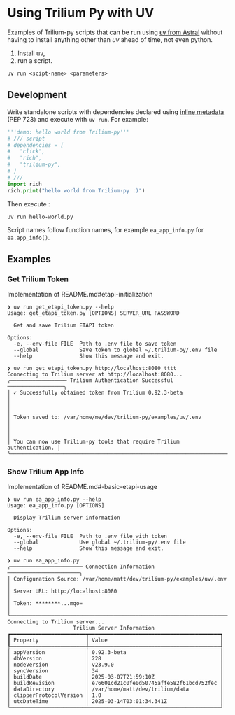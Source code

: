 # Using Trilium Py with UV

Examples of Trilium-py scripts that can be run using [**`uv`** from Astral](https://github.com/astral-sh/uv)
without having to install anything other than _uv_ ahead of time, not even python.

1. Install uv,
2. run a script.

```
uv run <scipt-name> <parameters>
```

## Development

Write standalone scripts with dependencies declared using [inline metadata](https://packaging.python.org/en/latest/specifications/inline-script-metadata/#inline-script-metadata) (PEP 723) and execute with `uv run`. For example:

```python
'''demo: hello world from Trilium-py'''
# /// script
# dependencies = [
#   "click",
#   "rich",
#   "trilium-py",
# ]
# ///
import rich
rich.print("hello world from Trilium-py :)")
```

Then execute :

    uv run hello-world.py

Script names follow function names, for example `ea_app_info.py` for `ea.app_info()`.


## Examples

### Get Trilium Token
Implementation of README.md#etapi-initialization

```shell
❯ uv run get_etapi_token.py --help
Usage: get_etapi_token.py [OPTIONS] SERVER_URL PASSWORD

  Get and save Trilium ETAPI token

Options:
  -e, --env-file FILE  Path to .env file to save token
  --global             Save token to global ~/.trilium-py/.env file
  --help               Show this message and exit.

❯ uv run get_etapi_token.py http://localhost:8080 tttt
Connecting to Trilium server at http://localhost:8080...
╭────────────────── Trilium Authentication Successful ──────────────────╮
│ ✓ Successfully obtained token from Trilium 0.92.3-beta                │
│                                                                       │
│ Token saved to: /var/home/me/dev/trilium-py/examples/uv/.env          │
│                                                                       │
│ You can now use Trilium-py tools that require Trilium authentication. │
╰───────────────────────────────────────────────────────────────────────╯
```

### Show Trilium App Info

Implementation of README.md#-basic-etapi-usage

```shell
❯ uv run ea_app_info.py --help
Usage: ea_app_info.py [OPTIONS]

  Display Trilium server information

Options:
  -e, --env-file FILE  Path to .env file with token
  --global             Use global ~/.trilium-py/.env file
  --help               Show this message and exit.

❯ uv run ea_app_info.py 
╭─────────────────────── Connection Information ───────────────────────╮
│ Configuration Source: /var/home/matt/dev/trilium-py/examples/uv/.env │
│ Server URL: http://localhost:8080                                    │
│ Token: ********...mqo=                                               │
╰──────────────────────────────────────────────────────────────────────╯
Connecting to Trilium server...
                     Trilium Server Information                      
┏━━━━━━━━━━━━━━━━━━━━━━━━┳━━━━━━━━━━━━━━━━━━━━━━━━━━━━━━━━━━━━━━━━━━┓
┃ Property               ┃ Value                                    ┃
┡━━━━━━━━━━━━━━━━━━━━━━━━╇━━━━━━━━━━━━━━━━━━━━━━━━━━━━━━━━━━━━━━━━━━┩
│ appVersion             │ 0.92.3-beta                              │
│ dbVersion              │ 228                                      │
│ nodeVersion            │ v23.9.0                                  │
│ syncVersion            │ 34                                       │
│ buildDate              │ 2025-03-07T21:59:10Z                     │
│ buildRevision          │ e76601cd21c0fe0d50745affe582f61bcd752fec │
│ dataDirectory          │ /var/home/matt/dev/trilium/data          │
│ clipperProtocolVersion │ 1.0                                      │
│ utcDateTime            │ 2025-03-14T03:01:34.341Z                 │
└────────────────────────┴──────────────────────────────────────────┘
```
